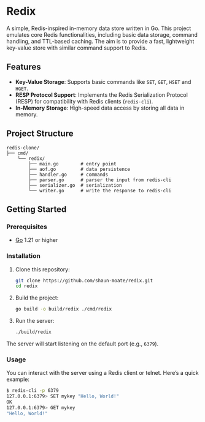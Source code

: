 # Redix

A simple, Redis-inspired in-memory data store written in Go. This project emulates core Redis functionalities, including basic data storage, command handling, and TTL-based caching. The aim is to provide a fast, lightweight key-value store with similar command support to Redis.

## Features

- **Key-Value Storage**: Supports basic commands like `SET`, `GET`, `HSET` and `HGET`.
- **RESP Protocol Support**: Implements the Redis Serialization Protocol (RESP) for compatibility with Redis clients (`redis-cli`).
- **In-Memory Storage**: High-speed data access by storing all data in memory.

## Project Structure

```
redis-clone/
├── cmd/                  
    └── redix/      
        ├── main.go        # entry point
        ├── aof.go         # data persistence
        ├── handler.go     # commands
        ├── parser.go      # parser the input from redis-cli
        ├── serializer.go  # serialization
        └── writer.go      # write the response to redis-cli
```

## Getting Started

### Prerequisites

- [Go](https://golang.org/dl/) 1.21 or higher

### Installation

1. Clone this repository:
   ```bash
   git clone https://github.com/shaun-moate/redix.git
   cd redix
   ```

2. Build the project:
   ```bash
   go build -o build/redix ./cmd/redix
   ```

3. Run the server:
   ```bash
   ./build/redix
   ```

The server will start listening on the default port (e.g., `6379`).

### Usage

You can interact with the server using a Redis client or telnet. Here’s a quick example:

```bash
$ redis-cli -p 6379
127.0.0.1:6379> SET mykey "Hello, World!"
OK
127.0.0.1:6379> GET mykey
"Hello, World!"
```
